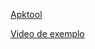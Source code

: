 [Apktool](https://github.com/iBotPeaches/Apktool)

[Video de exemplo](https://www.youtube.com/watch?v=ozWZYFFl_fw) 